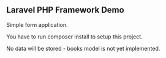 ## Laravel PHP Framework Demo

Simple form application.

You have to run composer install to setup this project.

No data will be stored - books model is not yet implemented.
